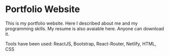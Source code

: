 # Portfolio Website

This is my portfolio website. Here I described about me and my programming skills.
My resume is also avaiable here. Anyone can download it.

Tools have been used: ReactJS, Bootstrap, React-Router, Netlify, HTML, CSS
